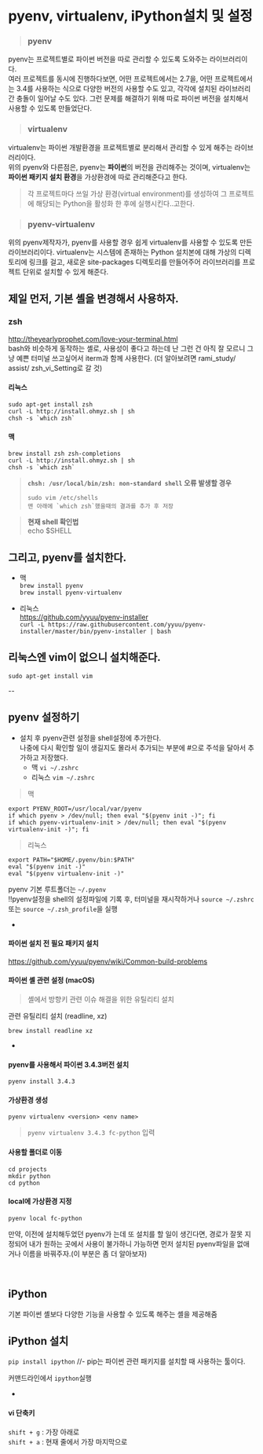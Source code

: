 # pyenv, virtualenv, iPython설치 및 설정


>### pyenv
pyenv는 프로젝트별로 파이썬 버전을 따로 관리할 수 있도록 도와주는 라이브러리이다.  
여러 프로젝트를 동시에 진행하다보면, 어떤 프로젝트에서는 2.7을, 어떤 프로젝트에서는 3.4를 사용하는 식으로 다양한 버전의 사용할 수도 있고, 각각에 설치된 라이브러리간 충돌이 일어날 수도 있다. 그런 문제를 해결하기 위해 따로 파이썬 버전을 설치해서 사용할 수 있도록 만들었단다.

>### virtualenv
virtualenv는 파이썬 개발환경을 프로젝트별로 분리해서 관리할 수 있게 해주는 라이브러리이다.  
위의 pyenv와 다른점은, pyenv는 **파이썬**의 버전을 관리해주는 것이며, virtualenv는 **파이썬 패키지 설치 환경**을 가상환경에 따로 관리해준다고 한다.

>각 프로젝트마다 쓰일 가상 환경(virtual environment)를 생성하여 그 프로젝트에 해당되는 Python을 활성화 한 후에 실행시킨다..고한다.

>### pyenv-virtualenv
위의 pyenv제작자가, pyenv를 사용할 경우 쉽게 virtualenv를 사용할 수 있도록 만든 라이브러리이다.
virtualenv는 시스템에 존재하는 Python 설치본에 대해 가상의 디렉토리에 링크를 걸고, 새로운 site-packages 디렉토리를 만들어주어 라이브러리를 프로젝트 단위로 설치할 수 있게 해준다.



## 제일 먼저, 기본 셸을 변경해서 사용하자.

### zsh

<http://theyearlyprophet.com/love-your-terminal.html>  
bash와 비슷하게 동작하는 셸로, 사용성이 좋다고 하는데 난 그런 건 아직 잘 모르니
그냥 예쁜 터미널 쓰고싶어서 iterm과 함께 사용한다. 
(더 알아보려면 rami_study/ assist/ zsh\_vi\_Setting로 갈 것)

#### 리눅스

```
sudo apt-get install zsh
curl -L http://install.ohmyz.sh | sh
chsh -s `which zsh`
```

#### 맥

```
brew install zsh zsh-completions
curl -L http://install.ohmyz.sh | sh
chsh -s `which zsh`
```

> **`chsh: /usr/local/bin/zsh: non-standard shell` 오류 발생할 경우**
> 
> ```
> sudo vim /etc/shells
> 맨 아래에 `which zsh`했을때의 결과를 추가 후 저장
> ```

> **현재 shell 확인법**  
> echo $SHELL



## 그리고, pyenv를 설치한다.

* 맥  
`brew install pyenv`  
`brew install pyenv-virtualenv`

* 리눅스  
<https://github.com/yyuu/pyenv-installer>  
`curl -L https://raw.githubusercontent.com/yyuu/pyenv-installer/master/bin/pyenv-installer | bash`


## 리눅스엔 vim이 없으니 설치해준다.

```
sudo apt-get install vim
```

--

## pyenv 설정하기

* 설치 후 pyenv관련 설정을 shell설정에 추가한다.  
  나중에  다시 확인할 일이 생길지도 몰라서 추가되는 부분에 #으로 주석을 달아서 추가하고 저장했다.
	* 맥 `vi ~/.zshrc`
	* 리눅스 	`vim ~/.zshrc`


> 맥
> 
```
export PYENV_ROOT=/usr/local/var/pyenv
if which pyenv > /dev/null; then eval "$(pyenv init -)"; fi
if which pyenv-virtualenv-init > /dev/null; then eval "$(pyenv virtualenv-init -)"; fi
```

> 리눅스
> 
```
export PATH="$HOME/.pyenv/bin:$PATH"
eval "$(pyenv init -)"
eval "$(pyenv virtualenv-init -)"
```

pyenv 기본 루트폴더는 `~/.pyenv`  
!!pyenv설정을 shell의 설정파일에 기록 후, 터미널을 재시작하거나 `source ~/.zshrc` 또는 `source ~/.zsh_profile`을 실행

-

#### 파이썬 설치 전 필요 패키지 설치

<https://github.com/yyuu/pyenv/wiki/Common-build-problems>



#### 파이썬 셸 관련 설정 (macOS)

> 셸에서 방향키 관련 이슈 해결을 위한 유틸리티 설치

관련 유틸리티 설치 (readline, xz)

```
brew install readline xz
```

-

#### pyenv를 사용해서 파이썬 3.4.3버전 설치  

`pyenv install 3.4.3`

#### 가상환경 생성

`pyenv virtualenv <version> <env name>`
> `pyenv virtualenv 3.4.3 fc-python` 입력

#### 사용할 폴더로 이동
```
cd projects
mkdir python
cd python
```

#### local에 가상환경 지정
`pyenv local fc-python`

만약, 이전에 설치해두었던 pyenv가 는데 또 설치를 할 일이 생긴다면,
경로가 잘못 지정되어 내가 원하는 곳에서 사용이 불가하니 가능하면 먼저 설치된 pyenv파일을 없애거나 이름을 바꿔주자.(이 부분은 좀 더 알아보자)

<br>

## iPython

기본 파이썬 셸보다 다양한 기능을 사용할 수 있도록 해주는 셸을 제공해줌

## iPython 설치

`pip install ipython` //- pip는 파이썬 관련 패키지를 설치할 때 사용하는 툴이다.

커맨드라인에서 `ipython`실행

-

#### vi 단축키

`shift + g` : 가장 아래로  
`shift + a` : 현재 줄에서 가장 마지막으로